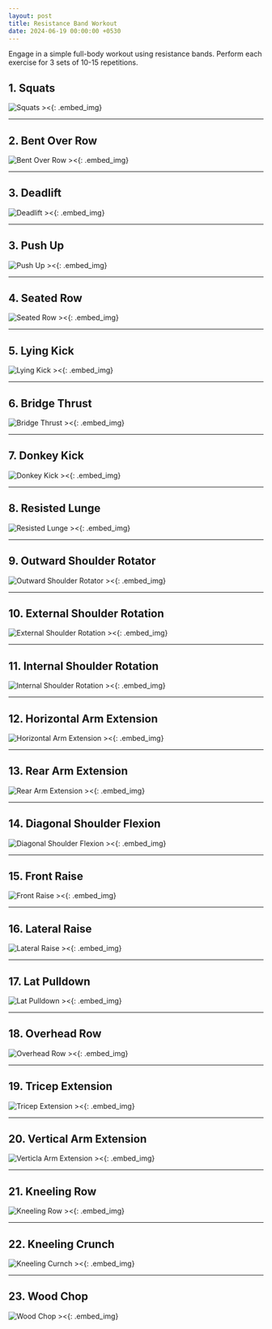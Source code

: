 ```yaml
---
layout: post
title: Resistance Band Workout
date: 2024-06-19 00:00:00 +0530
---
```


Engage in a simple full-body workout using resistance bands. Perform each exercise for 3 sets of 10-15 repetitions.

## 1. Squats

![Squats ><](/assets/2024-06-19-resistance_band_workout/squats.png){: .embed_img}

---

## 2. Bent Over Row


![Bent Over Row ><](/assets/2024-06-19-resistance_band_workout/bent_over_row.png){: .embed_img}

---

## 3. Deadlift

![Deadlift ><](/assets/2024-06-19-resistance_band_workout/deadlift.png){: .embed_img}

---

## 3. Push Up

![Push Up ><](/assets/2024-06-19-resistance_band_workout/push_up.png){: .embed_img}

---

## 4. Seated Row

![Seated Row ><](/assets/2024-06-19-resistance_band_workout/seated_row.png){: .embed_img}

---

## 5. Lying Kick

![Lying Kick ><](/assets/2024-06-19-resistance_band_workout/lying_kick.png){: .embed_img}

---

## 6. Bridge Thrust

![Bridge Thrust ><](/assets/2024-06-19-resistance_band_workout/bridge_thrust.png){: .embed_img}

---

## 7. Donkey Kick

![Donkey Kick ><](/assets/2024-06-19-resistance_band_workout/donkey_kick.png){: .embed_img}

---

## 8. Resisted Lunge

![Resisted Lunge ><](/assets/2024-06-19-resistance_band_workout/resisted_lunge.png){: .embed_img}

---

## 9. Outward Shoulder Rotator

![Outward Shoulder Rotator ><](/assets/2024-06-19-resistance_band_workout/outward_shoulder_rotator.png){: .embed_img}

---

## 10. External Shoulder Rotation

![External Shoulder Rotation ><](/assets/2024-06-19-resistance_band_workout/external_shoulder_rotation.png){: .embed_img}

---

## 11. Internal Shoulder Rotation

![Internal Shoulder Rotation ><](/assets/2024-06-19-resistance_band_workout/internal_shoulder_rotation.png){: .embed_img}

---

## 12. Horizontal Arm Extension

![Horizontal Arm Extension ><](/assets/2024-06-19-resistance_band_workout/horizontal_arm_extension.png){: .embed_img}

---

## 13. Rear Arm Extension

![Rear Arm Extension ><](/assets/2024-06-19-resistance_band_workout/rear_arm_extension.png){: .embed_img}

---

## 14. Diagonal Shoulder Flexion

![Diagonal Shoulder Flexion ><](/assets/2024-06-19-resistance_band_workout/diagonal_shoulder_flexion.png){: .embed_img}

---

## 15. Front Raise

![Front Raise ><](/assets/2024-06-19-resistance_band_workout/front_raise.png){: .embed_img}

---

## 16. Lateral Raise

![Lateral Raise ><](/assets/2024-06-19-resistance_band_workout/lateral_raise.png){: .embed_img}

---

## 17. Lat Pulldown

![Lat Pulldown ><](/assets/2024-06-19-resistance_band_workout/lat_pulldown.png){: .embed_img}

---

## 18. Overhead Row

![Overhead Row ><](/assets/2024-06-19-resistance_band_workout/overhead_row.png){: .embed_img}

---

## 19. Tricep Extension

![Tricep Extension ><](/assets/2024-06-19-resistance_band_workout/tricep_extension.png){: .embed_img}

---

## 20. Vertical Arm Extension

![Verticla Arm Extension ><](/assets/2024-06-19-resistance_band_workout/vertical_arm_extension.png){: .embed_img}

---

## 21. Kneeling Row

![Kneeling Row ><](/assets/2024-06-19-resistance_band_workout/kneeling_row.png){: .embed_img}

---

## 22. Kneeling Crunch

![Kneeling Curnch ><](/assets/2024-06-19-resistance_band_workout/kneeling_crunch.png){: .embed_img}

---

## 23. Wood Chop

![Wood Chop ><](/assets/2024-06-19-resistance_band_workout/wood_chop.png){: .embed_img}

